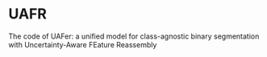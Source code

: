 # UAFR
The code of UAFer: a unified model for class-agnostic binary segmentation with Uncertainty-Aware FEature Reassembly
